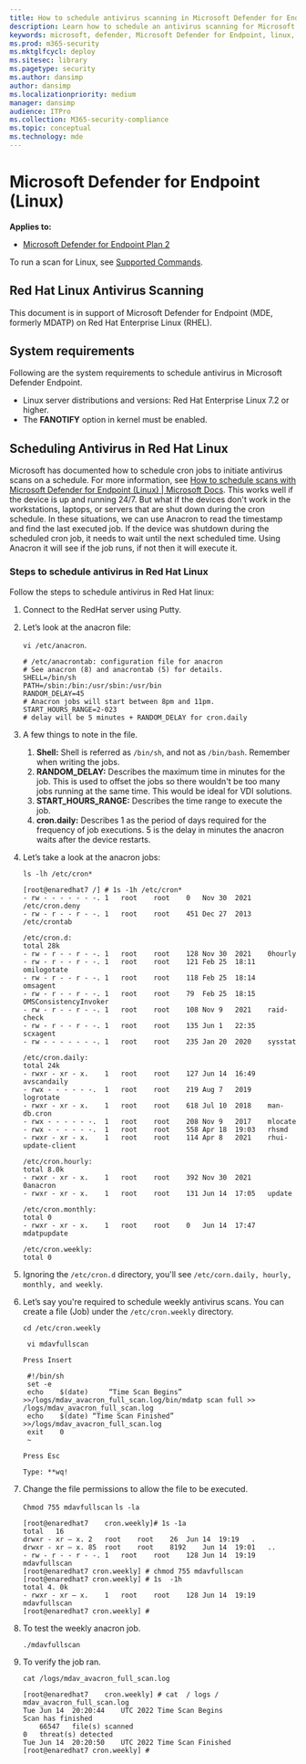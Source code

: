 ```yaml
---
title: How to schedule antivirus scanning in Microsoft Defender for Endpoint (Linux)
description: Learn how to schedule an antivirus scanning for Microsoft Defender for Endpoint (Linux) to better protect your organization's assets.
keywords: microsoft, defender, Microsoft Defender for Endpoint, linux, scans, antivirus, microsoft defender for endpoint (linux)
ms.prod: m365-security
ms.mktglfcycl: deploy
ms.sitesec: library
ms.pagetype: security
ms.author: dansimp
author: dansimp
ms.localizationpriority: medium
manager: dansimp
audience: ITPro
ms.collection: M365-security-compliance
ms.topic: conceptual
ms.technology: mde
---
```


# Microsoft Defender for Endpoint (Linux)

**Applies to:**
- [Microsoft Defender for Endpoint Plan 2](https://go.microsoft.com/fwlink/p/?linkid=2154037)


To run a scan for Linux, see [Supported Commands](/microsoft-365/security/defender-endpoint/linux-resources#supported-commands).

## Red Hat Linux Antivirus Scanning

This document is in support of Microsoft Defender for Endpoint (MDE, formerly MDATP) on Red Hat Enterprise Linux (RHEL).

## System requirements

Following are the system requirements to schedule  antivirus in Microsoft Defender Endpoint.

- Linux server distributions and versions: Red Hat Enterprise Linux 7.2 or higher.
- The **FANOTIFY** option in kernel must be enabled.

## Scheduling Antivirus in Red Hat Linux

Microsoft has documented how to schedule cron jobs to initiate antivirus scans on a schedule. For more information, see [How to schedule scans with Microsoft Defender for Endpoint (Linux) | Microsoft Docs](/microsoft-365/security/defender-endpoint/linux-schedule-scan-mde?). This works well if the device is up and running 24/7. But what if the devices don't work in the workstations, laptops, or servers that are shut down during the cron schedule. In these situations, we can use Anacron to read the timestamp and find the last executed job. If the device was shutdown during the scheduled cron job, it needs to wait until the next scheduled time. Using Anacron it will see if the job runs, if not then it will execute it.

### Steps to schedule antivirus in Red Hat Linux

Follow the steps to schedule antivirus in Red Hat linux:

1. Connect to the RedHat server using Putty.
1. Let’s look at the anacron file: 

    ```vi /etc/anacron```.

    ```
    # /etc/anacrontab: configuration file for anacron
    # See anacron (8) and anacrontab (5) for details.
    SHELL=/bin/sh
    PATH=/sbin:/bin:/usr/sbin:/usr/bin
    RANDOM_DELAY=45
    # Anacron jobs will start between 8pm and 11pm.
    START_HOURS_RANGE=2-023
    # delay will be 5 minutes + RANDOM_DELAY for cron.daily
    ```

1. A few things to note in the file.
    1. **Shell:** Shell is referred as ```/bin/sh```, and not as ```/bin/bash```. Remember when writing the jobs.
    1. **RANDOM_DELAY:** Describes the maximum time in minutes for the job. This is used to offset the jobs so there wouldn't be too many jobs running at the same time. This would be ideal for VDI solutions.
    1. **START_HOURS_RANGE:** Describes the time range to execute the job.
    1. **cron.daily:** Describes 1 as the period of days required for the frequency of job executions. 5 is the delay in minutes the anacron waits after the device restarts.

1. Let’s take a look at the anacron jobs:

    ```ls -lh /etc/cron*```

    ```
    [root@enaredhat7 /] # 1s -1h /etc/cron*
    - rw - - - - - - -.	1	root	root	0	Nov	30	2021	/etc/cron.deny
    - rw - r - - r - -.	1	root	root	451	Dec	27	2013	/etc/crontab

    /etc/cron.d:
    total 28k
    - rw - r - - r - -.	1	root	root	128	Nov	30	2021	0hourly
    - rw - r - - r - -.	1	root	root	121	Feb	25	18:11	omilogotate
    - rw - r - - r - -.	1	root	root	118	Feb	25	18:14	omsagent
    - rw - r - - r - -.	1	root	root	79	Feb	25	18:15	OMSConsistencyInvoker
    - rw - r - - r - -.	1	root	root	108	Nov	9	2021	raid-check
    - rw - r - - r - -.	1	root	root	135	Jun	1	22:35	scxagent
    - rw - - - - - - -.	1	root	root	235	Jan	20	2020	sysstat

    /etc/cron.daily:
    total 24k
    - rwxr - xr - x.	1	root	root	127	Jun	14	16:49	avscandaily
    - rwx - - - - - -.	1	root	root	219	Aug	7	2019	logrotate
    - rwxr - xr - x.	1	root	root	618	Jul	10	2018	man-db.cron
    - rwx - - - - - -.	1	root	root	208	Nov	9	2017	mlocate
    - rwx - - - - - -.	1	root	root	558	Apr	18	19:03	rhsmd
    - rwxr - xr - x.	1	root	root	114	Apr	8	2021	rhui-update-client

    /etc/cron.hourly:
    total 8.0k
    - rwxr - xr - x.	1	root	root	392	Nov	30	2021	0anacron
    - rwxr - xr - x.	1	root	root	131	Jun	14	17:05	update

    /etc/cron.monthly:
    total 0
    - rwxr - xr - x.	1	root	root	0	Jun	14	17:47	mdatpupdate
    
    /etc/cron.weekly:
    total 0
    ```

1. Ignoring the ```/etc/cron.d``` directory, you'll see ```/etc/corn.daily, hourly, monthly, and weekly```. 

1. Let’s say you're required to schedule weekly antivirus scans. You can create a file (Job) under the ```/etc/cron.weekly``` directory.

    ```cd /etc/cron.weekly```

   ``` vi mdavfullscan```

    ```Press Insert```
    
   ```
    #!/bin/sh
    set	-e
    echo	$(date)		“Time Scan Begins”	>>/logs/mdav_avacron_full_scan.log/bin/mdatp scan full >> /logs/mdav_avacron_full_scan.log
    echo	$(date) “Time Scan Finished”		>>/logs/mdav_avacron_full_scan.log
    exit	0
    ~
    ```

    ```Press Esc```

    ```Type: **wq!```

1. Change the file permissions to allow the file to be executed.

    ```Chmod 755 mdavfullscan```
    ```ls -la```

    ```
    [root@enaredhat7 	cron.weekly]# 1s -1a
    total	16
    drwxr - xr – x.	2	root	root	26	Jun	14	19:19	.
    drwxr - xr – x.	85	root	root	8192	Jun	14	19:01	..
    - rw - r - - r - -.	1	root	root	128	Jun	14	19:19	mdavfullscan
    [root@enaredhat7 cron.weekly] #	chmod 755 mdavfullscan
    [root@enaredhat7 cron.weekly] # 1s	-1h
    total 4. 0k
    - rwxr - xr – x.	1	root	root	128	Jun	14	19:19	mdavfullscan
    [root@enaredhat7 cron.weekly] #
    ```

1. To test the weekly anacron job.
    
    ```./mdavfullscan```

1. To verify the job ran.

    ```cat /logs/mdav_avacron_full_scan.log```

    ```
    [root@enaredhat7 	cron.weekly] # cat	/ logs / mdav_avacron_full_scan.log
    Tue Jun	14	20:20:44	UTC	2022 Time Scan Begins
    Scan has finished
    	66547	file(s) scanned
    0	threat(s) detected
    Tue Jun	14	20:20:50	UTC 2022 Time Scan Finished
    [root@enaredhat7 cron.weekly] #
    ```
